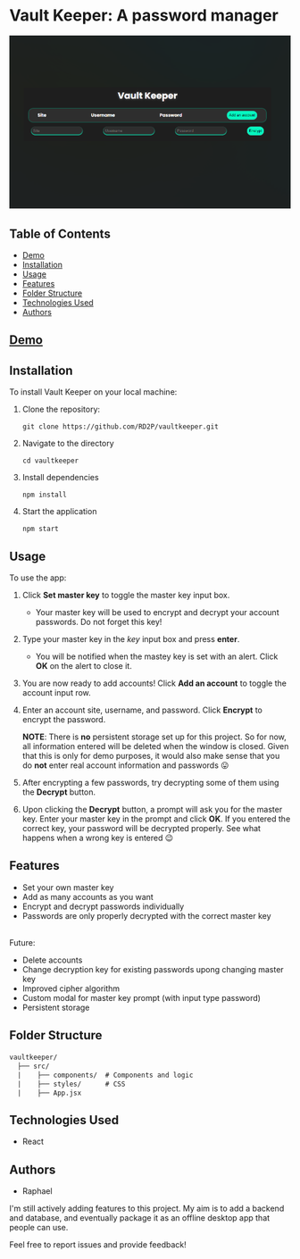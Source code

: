 # Vault Keeper: A password manager

![vaultkeeper screenshot](vaultkeeper.png)

## Table of Contents

- [Demo](#demo)
- [Installation](#installation)
- [Usage](#usage)
- [Features](#features)
- [Folder Structure](#folder-structure)
- [Technologies Used](#technologies-used)
- [Authors](#authors)


## [Demo](https://rd2p.github.io/vaultkeeper/)

## Installation

To install Vault Keeper on your local machine:

1. Clone the repository:

   ```shell
   git clone https://github.com/RD2P/vaultkeeper.git
   ```
2. Navigate to the directory
    ```shell
    cd vaultkeeper
    ```
3. Install dependencies
    ```shell
    npm install
    ```
4. Start the application
    ```shell
    npm start
    ```

## Usage

To use the app:

1. Click **Set master key** to toggle the master key input box.
    * Your master key will be used to encrypt and decrypt your account passwords. Do not forget this key!

2. Type your master key in the *key* input box and press **enter**.
    * You will be notified when the mastey key is set with an alert. Click **OK** on the alert to close it.

3. You are now ready to add accounts! Click **Add an account** to toggle the account input row.

4. Enter an account site, username, and password. Click **Encrypt** to encrypt the password.

    **NOTE**: There is **no** persistent storage set up for this project. So for now, all information entered will be deleted when the window is closed. Given that this is only for demo purposes, it would also make sense that you do **not** enter real account information and passwords 😛

5. After encrypting a few passwords, try decrypting some of them using the **Decrypt** button. 

6. Upon clicking the **Decrypt** button, a prompt will ask you for the master key. Enter your master key in the prompt and click **OK**. If you entered the correct key, your password will be decrypted properly. See what happens when a wrong key is entered 😉

## Features

- Set your own master key
- Add as many accounts as you want
- Encrypt and decrypt passwords individually
- Passwords are only properly decrypted with the correct master key

<br>Future:
- Delete accounts
- Change decryption key for existing passwords upong changing master key
- Improved cipher algorithm
- Custom modal for master key prompt (with input type password)
- Persistent storage

## Folder Structure

    vaultkeeper/
      ├── src/               
      |    ├── components/  # Components and logic
      |    ├── styles/      # CSS
      |    ├── App.jsx

## Technologies Used

- React

## Authors

- Raphael

I'm still actively adding features to this project. My aim is to add a backend and database, and eventually package it as an offline desktop app that people can use.

Feel free to report issues and provide feedback!
